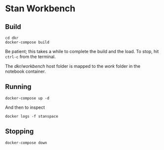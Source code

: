 # Stan Workbench

## Build
```
cd dkr
docker-compose build
```
Be patient; this takes a while to complete the build and the load.
To stop, hit `ctrl-c` from the terminal.

The _dkr/workbench_ host folder is mapped to the _work_ folder in the notebook container.

## Running
```
docker-compose up -d
```

And then to inspect 
```
docker logs -f stanspace
```

## Stopping 
```
docker-compose down
```
